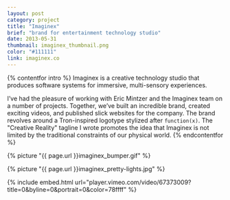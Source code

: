 ```yaml
---
layout: post
category: project
title: "Imaginex"
brief: "brand for entertainment technology studio"
date: 2013-05-31
thumbnail: imaginex_thumbnail.png
color: "#111111"
link: imaginex.co
---
```

{% contentfor intro %}
Imaginex is a creative technology studio that produces software systems for immersive, multi-sensory experiences.

I’ve had the pleasure of working with Eric Mintzer and the Imaginex team on a number of projects. Together, we’ve built an incredible brand, created exciting videos, and published slick websites for the company. The brand revolves around a Tron-inspired logotype stylized after `function(x)`. The "Creative Reality" tagline I wrote promotes the idea that Imaginex is not limited by the traditional constraints of our physical world.
{% endcontentfor %}

{% picture "{{ page.url }}imaginex_bumper.gif" %}

{% picture "{{ page.url }}imaginex_pretty-lights.jpg" %}

{% include embed.html url="player.vimeo.com/video/67373009?title=0&amp;byline=0&amp;portrait=0&amp;color=78ffff" %}

<!-- {% picture "{{ page.url }}imaginex_web-display.png" %} -->
